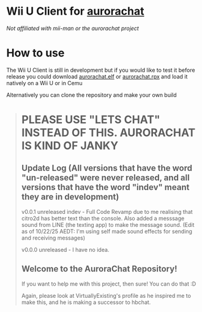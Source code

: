# **Wii U Client for [aurorachat](https://github.com/mii-man/aurorachat)**
*Not affiliated with mii-man or the aurorachat project*

# How to use
The Wii U Client is still in development but if you would like to test it before release you could download [aurorachat.elf](aurorachat.elf) or [aurorachat.rpx](aurorachat.rpx) and load it natively on a Wii U or in Cemu

Alternatively you can clone the repository and make your own build

> <h1>PLEASE USE "LETS CHAT" INSTEAD OF THIS. AURORACHAT IS KIND OF JANKY</h1>
> 
> <h2>Update Log (All versions that have the word "un-released" were never released, and all versions that have the word "indev" meant they are in development)</h2>
> 
> v0.0.1 unreleased indev - Full Code Revamp due to me realising that citro2d has better text than the console. Also added a messsage sound from LINE (the texting app) to make the message sound. (Edit as of 10/22/25 AEDT: I'm using self made sound effects for sending and receiving messages)
> 
> v0.0.0 unreleased - I have no idea.
> 
> <h2>Welcome to the AuroraChat Repository!</h2>
> <p>If you want to help me with this project, then sure! You can do that :D</p>
> <p>Again, please look at VirtuallyExisting's profile as he inspired me to make this, and he is making a successor to hbchat.</p>
